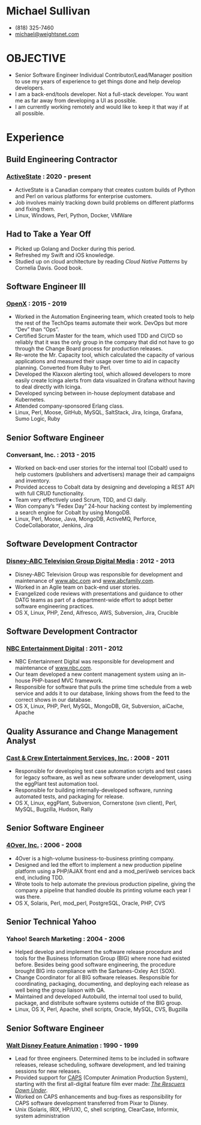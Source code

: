 # Michael Sullivan
* (818) 325-7460
* [michael@weightsnet.com](mailto:michael@weightsnet.com)

# OBJECTIVE

* Senior Software Engineer Individual Contributor/Lead/Manager position to use my years of experience to get things done and help develop
developers.
* I am a back-end/tools developer. Not a full-stack developer. You want me as far away from developing a UI as possible.
* I am currently working remotely and would like to keep it that way if at all
possible.

# Experience

## Build Engineering Contractor  
### [ActiveState](https://www.activestate.com) : 2020 - present

* ActiveState is a Canadian company that creates custom builds of Python and Perl on various platforms for enterprise customers.
* Job involves mainly tracking down build problems on different platforms and fixing them.
* Linux, Windows, Perl, Python, Docker, VMWare

## Had to Take a Year Off
* Picked up Golang and Docker during this period.
* Refreshed my Swift and iOS knowledge.
* Studied up on cloud architecture by reading *Cloud Native Patterns* by Cornelia Davis. Good book.
 
## Software Engineer III  
### [OpenX](https://www.openx.com) : 2015 - 2019

* Worked in the Automation Engineering team, which created tools to help
the rest of the TechOps teams automate their work. DevOps but more “Dev”
than “Ops”.
* Certified Scrum Master for the team, which used TDD and CI/CD so
reliably that it was the only group in the company that did not have to
go through the Change Board process for production releases.
* Re-wrote the Mr. Capacity tool, which calculated the capacity of various
applications and measured their usage over time to aid in capacity
planning. Converted from Ruby to Perl.
* Developed the Klaxxon alerting tool, which allowed developers to more
easily create Icinga alerts from data visualized in Grafana without
having to deal directly with Icinga.
* Developed syncing between in-house deployment database and Kubernetes.
* Attended company-sponsored Erlang class.
* Linux, Perl, Moose, GitHub, MySQL, SaltStack, Jira, Icinga, Grafana,
    Sumo Logic, Ruby

## Senior Software Engineer  
### Conversant, Inc. : 2013 - 2015

* Worked on back-end user stories for the internal tool (Cobalt) used to
help customers (publishers and advertisers) manage their ad campaigns
and inventory.
* Provided access to Cobalt data by designing and developing a REST API
with full CRUD functionality.
* Team very effectively used Scrum, TDD, and CI daily.
* Won company’s “Fedex Day” 24-hour hacking contest by implementing a
search engine for Cobalt by using MongoDB.
* Linux, Perl, Moose, Java, MongoDB, ActiveMQ, Perforce,
    CodeCollaborator, Jenkins, Jira

## Software Development Contractor  
### [Disney-ABC Television Group Digital Media](https://abc.com) : 2012 - 2013

* Disney-ABC Television Group was responsible for development and
maintenance of www.abc.com and www.abcfamily.com.
* Worked in an Agile team on back-end user stories.
* Evangelized code reviews with presentations and guidance to other DATG
teams as part of a department-wide effort to adopt better software
engineering practices.
* OS X, Linux, PHP, Zend, Alfresco, AWS, Subversion, Jira, Crucible

## Software Development Contractor  
### [NBC Entertainment Digital](https://www.nbc.com) : 2011 - 2012

* NBC Entertainment Digital was responsible for development and
maintenance of www.nbc.com.
* Our team developed a new content management system using an in-house
PHP-based MVC framework.
* Responsible for software that pulls the prime time schedule from a web
service and adds it to our database, linking shows from the feed to the
correct shows in our database.
* OS X, Linux, PHP, Perl, MySQL, MongoDB, Git, Subversion, aiCache,
    Apache

## Quality Assurance and Change Management Analyst  
### [Cast & Crew Entertainment Services, Inc.](https://www.castandcrew.com) : 2008 - 2011

* Responsible for developing test case automation scripts and test cases
for legacy software, as well as new software under development, using
the eggPlant test automation tool.
* Responsible for building internally-developed software, running
automated tests, and packaging for release.
* OS X, Linux, eggPlant, Subversion, Cornerstone (svn client), Perl,
    MySQL, Bugzilla, Hudson, Rally

## Senior Software Engineer  
### [4Over, Inc.](https://4over.com) : 2006 - 2008

* 4Over is a high-volume business-to-business printing company.
* Designed and led the effort to implement a new production pipeline
platform using a PHP/AJAX front end and a mod\_perl/web services back
end, including TDD.
* Wrote tools to help automate the previous production pipeline, giving
the company a pipeline that handled double its printing volume each year
I was there.
* OS X, Solaris, Perl, mod\_perl, PostgreSQL, Oracle, PHP, CVS

## Senior Technical Yahoo
### Yahoo\! Search Marketing : 2004 - 2006

* Helped develop and implement the software release procedure and tools
for the Business Information Group (BIG) where none had existed before.
Besides being good software engineering, the procedure brought BIG into
compliance with the Sarbanes-Oxley Act (SOX).
* Change Coordinator for all BIG software releases. Responsible for
coordinating, packaging, documenting, and deploying each release as well
being the group liaison with QA.
* Maintained and developed Autobuild, the internal tool used to build,
package, and distribute software systems outside of the BIG group.
* Linux, OS X, Perl, Apache, shell scripts, Oracle, MySQL, CVS,
    Bugzilla

## Senior Software Engineer  
### [Walt Disney Feature Animation](https://www.disneyanimation.com) : 1990 - 1999

* Lead for three engineers. Determined items to be included in software
releases, release scheduling, software development, and led training
sessions for new releases.
* Provided support for [CAPS](https://en.wikipedia.org/wiki/Computer_Animation_Production_System) (Computer Animation Production System),
starting with the first all-digital feature film ever made: *[The
Rescuers Down Under](https://www.imdb.com/title/tt0100477/reference)*.
* Worked on CAPS enhancements and bug-fixes as responsibility for CAPS
software development transferred from Pixar to Disney.
* Unix (Solaris, IRIX, HP/UX), C, shell scripting, ClearCase,
    Informix, system administration
